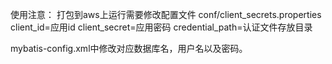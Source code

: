 使用注意：
打包到aws上运行需要修改配置文件
conf/client_secrets.properties 
client_id=应用id
client_secret=应用密码
credential_path=认证文件存放目录

mybatis-config.xml中修改对应数据库名，用户名以及密码。

